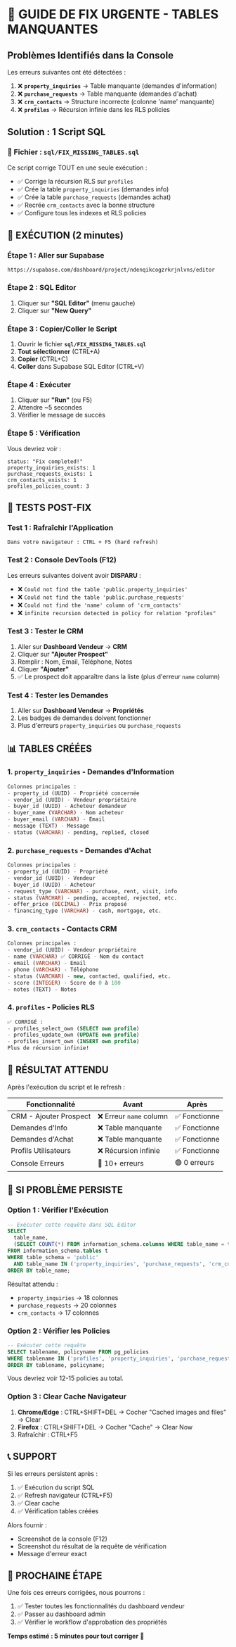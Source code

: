 # 🚨 GUIDE DE FIX URGENTE - TABLES MANQUANTES

## Problèmes Identifiés dans la Console

Les erreurs suivantes ont été détectées :

1. ❌ **`property_inquiries`** → Table manquante (demandes d'information)
2. ❌ **`purchase_requests`** → Table manquante (demandes d'achat)
3. ❌ **`crm_contacts`** → Structure incorrecte (colonne 'name' manquante)
4. ❌ **`profiles`** → Récursion infinie dans les RLS policies

## Solution : 1 Script SQL

### 📁 Fichier : `sql/FIX_MISSING_TABLES.sql`

Ce script corrige TOUT en une seule exécution :
- ✅ Corrige la récursion RLS sur `profiles`
- ✅ Crée la table `property_inquiries` (demandes info)
- ✅ Crée la table `purchase_requests` (demandes achat)
- ✅ Recrée `crm_contacts` avec la bonne structure
- ✅ Configure tous les indexes et RLS policies

## 🚀 EXÉCUTION (2 minutes)

### Étape 1 : Aller sur Supabase
```
https://supabase.com/dashboard/project/ndenqikcogzrkrjnlvns/editor
```

### Étape 2 : SQL Editor
1. Cliquer sur **"SQL Editor"** (menu gauche)
2. Cliquer sur **"New Query"**

### Étape 3 : Copier/Coller le Script
1. Ouvrir le fichier **`sql/FIX_MISSING_TABLES.sql`**
2. **Tout sélectionner** (CTRL+A)
3. **Copier** (CTRL+C)
4. **Coller** dans Supabase SQL Editor (CTRL+V)

### Étape 4 : Exécuter
1. Cliquer sur **"Run"** (ou F5)
2. Attendre ~5 secondes
3. Vérifier le message de succès

### Étape 5 : Vérification
Vous devriez voir :
```
status: "Fix completed!"
property_inquiries_exists: 1
purchase_requests_exists: 1
crm_contacts_exists: 1
profiles_policies_count: 3
```

## 🧪 TESTS POST-FIX

### Test 1 : Rafraîchir l'Application
```
Dans votre navigateur : CTRL + F5 (hard refresh)
```

### Test 2 : Console DevTools (F12)
Les erreurs suivantes doivent avoir **DISPARU** :
- ❌ `Could not find the table 'public.property_inquiries'`
- ❌ `Could not find the table 'public.purchase_requests'`
- ❌ `Could not find the 'name' column of 'crm_contacts'`
- ❌ `infinite recursion detected in policy for relation "profiles"`

### Test 3 : Tester le CRM
1. Aller sur **Dashboard Vendeur** → **CRM**
2. Cliquer sur **"Ajouter Prospect"**
3. Remplir : Nom, Email, Téléphone, Notes
4. Cliquer **"Ajouter"**
5. ✅ Le prospect doit apparaître dans la liste (plus d'erreur `name` column)

### Test 4 : Tester les Demandes
1. Aller sur **Dashboard Vendeur** → **Propriétés**
2. Les badges de demandes doivent fonctionner
3. Plus d'erreurs `property_inquiries` ou `purchase_requests`

## 📊 TABLES CRÉÉES

### 1. `property_inquiries` - Demandes d'Information
```sql
Colonnes principales :
- property_id (UUID) - Propriété concernée
- vendor_id (UUID) - Vendeur propriétaire
- buyer_id (UUID) - Acheteur demandeur
- buyer_name (VARCHAR) - Nom acheteur
- buyer_email (VARCHAR) - Email
- message (TEXT) - Message
- status (VARCHAR) - pending, replied, closed
```

### 2. `purchase_requests` - Demandes d'Achat
```sql
Colonnes principales :
- property_id (UUID) - Propriété
- vendor_id (UUID) - Vendeur
- buyer_id (UUID) - Acheteur
- request_type (VARCHAR) - purchase, rent, visit, info
- status (VARCHAR) - pending, accepted, rejected, etc.
- offer_price (DECIMAL) - Prix proposé
- financing_type (VARCHAR) - cash, mortgage, etc.
```

### 3. `crm_contacts` - Contacts CRM
```sql
Colonnes principales :
- vendor_id (UUID) - Vendeur propriétaire
- name (VARCHAR) ✅ CORRIGÉ - Nom du contact
- email (VARCHAR) - Email
- phone (VARCHAR) - Téléphone
- status (VARCHAR) - new, contacted, qualified, etc.
- score (INTEGER) - Score de 0 à 100
- notes (TEXT) - Notes
```

### 4. `profiles` - Policies RLS
```sql
✅ CORRIGÉ :
- profiles_select_own (SELECT own profile)
- profiles_update_own (UPDATE own profile)
- profiles_insert_own (INSERT own profile)
Plus de récursion infinie!
```

## 🎯 RÉSULTAT ATTENDU

Après l'exécution du script et le refresh :

| Fonctionnalité | Avant | Après |
|---|---|---|
| CRM - Ajouter Prospect | ❌ Erreur `name` column | ✅ Fonctionne |
| Demandes d'Info | ❌ Table manquante | ✅ Fonctionne |
| Demandes d'Achat | ❌ Table manquante | ✅ Fonctionne |
| Profils Utilisateurs | ❌ Récursion infinie | ✅ Fonctionne |
| Console Erreurs | 🔴 10+ erreurs | 🟢 0 erreurs |

## 🔄 SI PROBLÈME PERSISTE

### Option 1 : Vérifier l'Exécution
```sql
-- Exécuter cette requête dans SQL Editor
SELECT 
  table_name, 
  (SELECT COUNT(*) FROM information_schema.columns WHERE table_name = t.table_name) AS column_count
FROM information_schema.tables t
WHERE table_schema = 'public' 
  AND table_name IN ('property_inquiries', 'purchase_requests', 'crm_contacts')
ORDER BY table_name;
```

Résultat attendu :
- `property_inquiries` → 18 colonnes
- `purchase_requests` → 20 colonnes
- `crm_contacts` → 17 colonnes

### Option 2 : Vérifier les Policies
```sql
-- Exécuter cette requête
SELECT tablename, policyname FROM pg_policies 
WHERE tablename IN ('profiles', 'property_inquiries', 'purchase_requests', 'crm_contacts')
ORDER BY tablename, policyname;
```

Vous devriez voir 12-15 policies au total.

### Option 3 : Clear Cache Navigateur
1. **Chrome/Edge** : CTRL+SHIFT+DEL → Cocher "Cached images and files" → Clear
2. **Firefox** : CTRL+SHIFT+DEL → Cocher "Cache" → Clear Now
3. Rafraîchir : CTRL+F5

## 📞 SUPPORT

Si les erreurs persistent après :
1. ✅ Exécution du script SQL
2. ✅ Refresh navigateur (CTRL+F5)
3. ✅ Clear cache
4. ✅ Vérification tables créées

Alors fournir :
- Screenshot de la console (F12)
- Screenshot du résultat de la requête de vérification
- Message d'erreur exact

## 🎉 PROCHAINE ÉTAPE

Une fois ces erreurs corrigées, nous pourrons :
1. ✅ Tester toutes les fonctionnalités du dashboard vendeur
2. ✅ Passer au dashboard admin
3. ✅ Vérifier le workflow d'approbation des propriétés

**Temps estimé : 5 minutes pour tout corriger** 🚀
